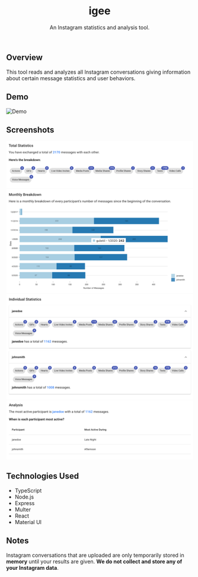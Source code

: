 <h1 align=center>igee</h1>
<p align=center>An Instagram statistics and analysis tool.</p>
<br/>

## Overview
This tool reads and analyzes all Instagram conversations giving information about certain message statistics and user behaviors.

## Demo
![Demo](https://github.com/devhid/igee/blob/master/screenshots/igee_recording.gif)

## Screenshots
![Total Statistics](https://github.com/devhid/igee/blob/master/screenshots/total_statistics.png)
![Monthly Statistics](https://github.com/devhid/igee/blob/master/screenshots/monthly_statistics.png)
![Individual Statistics](https://github.com/devhid/igee/blob/master/screenshots/individual_statistics.png)
![Analysis](https://github.com/devhid/igee/blob/master/screenshots/analysis.png)

## Technologies Used
- TypeScript
- Node.js
- Express
- Multer
- React
- Material UI

## Notes
Instagram conversations that are uploaded are only temporarily stored in **memory** until your results are given. **We do not collect and store any of your Instagram data**.

